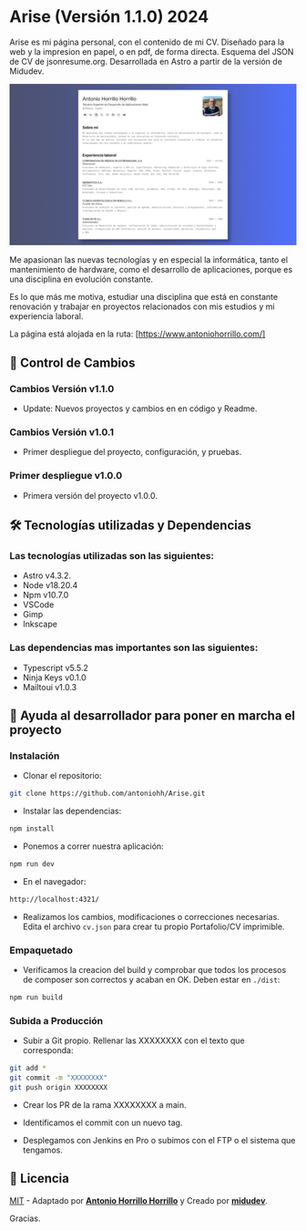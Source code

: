 # Arise (Versión 1.1.0) 2024

Arise es mi página personal, con el contenido de mi CV. Diseñado para la web y la impresion en papel, o en pdf, de forma directa. Esquema del JSON de CV de jsonresume.org. Desarrollada en Astro a partir de la versión de Midudev.

![img-arise](portada.png "Ventana principal de Arise.")

Me apasionan las nuevas tecnologías y en especial la informática, tanto el mantenimiento de hardware, como el desarrollo de aplicaciones, porque es una disciplina en evolución constante.

Es lo que más me motiva, estudiar una disciplina que está en constante renovación y trabajar en proyectos relacionados con mis estudios y mi experiencia laboral.

La página está alojada en la ruta: [https://www.antoniohorrillo.com/]

## 🧞 Control de Cambios

### Cambios Versión v1.1.0

* Update: Nuevos proyectos y cambios en en código y Readme.

### Cambios Versión v1.0.1

* Primer despliegue del proyecto, configuración, y pruebas.

### Primer despliegue v1.0.0

* Primera versión del proyecto v1.0.0.

## 🛠️ Tecnologías utilizadas y Dependencias

### Las tecnologías utilizadas son las siguientes:

* Astro v4.3.2.
* Node v18.20.4
* Npm v10.7.0
* VSCode
* Gimp
* Inkscape

### Las dependencias mas importantes son las siguientes:

* Typescript v5.5.2
* Ninja Keys v0.1.0
* Mailtoui v1.0.3

## 🚀 Ayuda al desarrollador para poner en marcha el proyecto

### Instalación

* Clonar el repositorio:

```bash
git clone https://github.com/antoniohh/Arise.git
```

* Instalar las dependencias:

```bash
npm install
```

* Ponemos a correr nuestra aplicación:

```bash
npm run dev
```

* En el navegador:

```bash
http://localhost:4321/
```

* Realizamos los cambios, modificaciones o correcciones necesarias. Edita el archivo `cv.json` para crear tu propio Portafolio/CV imprimible.

### Empaquetado

* Verificamos la creacion del build y comprobar que todos los procesos de composer son correctos y acaban en OK. Deben estar en `./dist`:

```bash
npm run build
```

### Subida a Producción

* Subir a Git propio. Rellenar las XXXXXXXX con el texto que corresponda:

```bash
git add *
git commit -m "XXXXXXXX"
git push origin XXXXXXXX
```

* Crear los PR de la rama XXXXXXXX a main.

* Identificamos el commit con un nuevo tag.

* Desplegamos con Jenkins en Pro o subimos con el FTP o el sistema que tengamos.

## 🔑 Licencia

[MIT](LICENSE) - Adaptado por [**Antonio Horrillo Horrillo**](https://www.antoniohorrillo.com) y Creado por [**midudev**](https://midu.dev).

Gracias.
